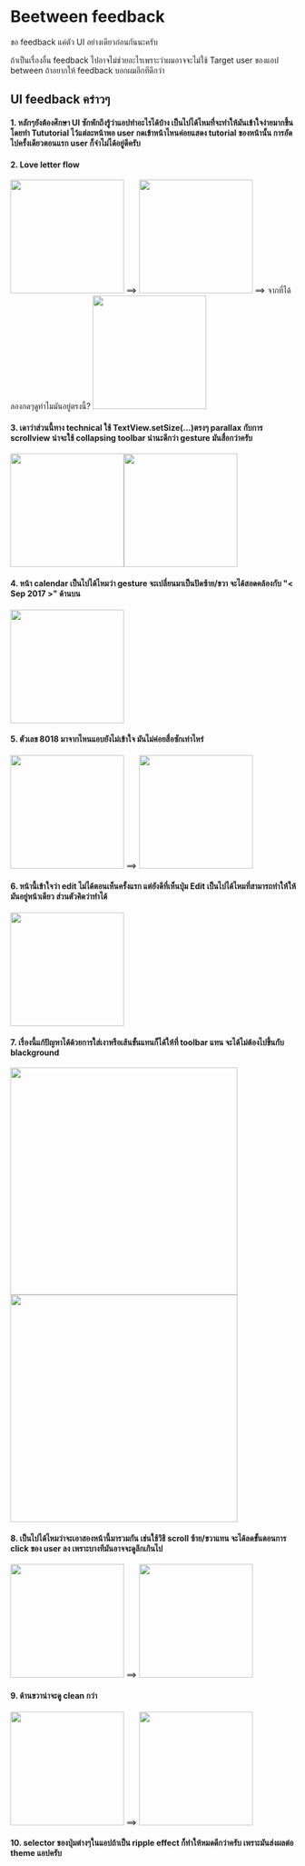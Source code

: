 # Beetween feedback

ขอ feedback แค่ตัว UI อย่างเดียวก่อนกันนะครับ

ถ้าเป็นเรื่องอื่น feedback ไปอาจไม่ช่วยอะไรเพราะว่าผมอาจจะไม่ใช้ Target user ของแอป between ถ้าอยากให้ feedback บอกผมอีกทีดีกว่า


## UI feedback คร่าวๆ
#### 1. หลักๆยังต้องศึกษา UI ซักพักถึงรู้ว่าแอปทำอะไรได้บ้าง เป็นไปได้ไหมที่จะทำให้มันเข้าใจง่ายมากขึ้น โดยทำ Tututorial ไว้แต่ละหน้าพอ user กดเข้าหน้าไหนค่อยแสดง tutorial ของหน้านั้น การอัดไปครั้งเดียวตอนแรก user ก็จำไม่ได้อยู่ดีครับ

#### 2. Love letter flow
<img src="./media/15014381619025/IMG_20170731_003441.png" width="200"> ==> <img src="media/15014381619025/IMG_20170731_003544.png" width="200">  ==> จากที่ได้ลองกดๆดูทำไมมันอยู่ตรงนี้? <img src="media/15014381619025/IMG_20170731_003643.png" width="200">

#### 3. เดาว่าส่วนนี้ทาง technical ใช้ TextView.setSize(...)ตรงๆ parallax กับการ scrollview น่าจะใช้ collapsing toolbar น่านะดีกว่า gesture มันสื่อกว่าครับ
<img src="media/15014381619025/IMG_20170731_003807.png" width="200"><img src="media/15014381619025/IMG_20170731_003903.png" width="200">

#### 4. หน้า calendar เป็นไปได้ไหมว่า gesture จะเปลี่ยนมาเป็นปัดซ้าย/ขวา จะได้สอดคล้องกับ "< Sep 2017 >" ด้านบน
<img src="media/15014381619025/IMG_20170731_005238.png" width="200">

#### 5. ตัวเลข 8018 มาจากไหนแอบยังไม่เข้าใจ มันไม่ค่อยสื่อซักเท่าไหร่
<img src="media/15014381619025/IMG_20170731_005617.png" width="200"> ==> <img src="media/15014381619025/IMG_20170731_005647.png" width="200">

#### 6. หน้านี้เข้าใจว่า edit ไม่ได้ตอนเห็นครั้งแรก แต่ยังดีที่เห็นปุ่ม Edit เป็นไปได้ไหมที่สามารถทำให้ให้มันอยู่หน้าเดียว ส่วนตัวคิดว่าทำได้

<img src="media/15014381619025/IMG_20170731_010106.png" width="200">


#### 7. เรื่องนี้แก้ปัญหาได้ด้วยการใส่เงาหรือเส้นขั้นแทนก็ได้ให้ที่ toolbar แทน จะได้ไม่ต้องไปขึ้นกับ blackground

<img src="media/15014381619025/Screenshot_20170731-005927%20copy.png" width="400">

<img src="media/15014381619025/Screenshot_20170731-010049%20copy.png" width="400">


#### 8. เป็นไปได้ไหมว่าจะเอาสองหน้านี้มารวมกัน เช่นใช้วิธี scroll ซ้าย/ขวาแทน จะได้ลดขั้นตอนการ click ของ user ลง เพราะบางทีมันอาจจะดูลึกเกินไป
<img src="media/15014381619025/IMG_20170731_005935.png" width="200"> ==> <img src="media/15014381619025/Screenshot_20170731-005920.png" width="200">


#### 9. ด้านขวาน่าจะดู clean กว่า
<img src="media/15014381619025/Screenshot_20170731-004417.png" width="200"> ==> <img src="media/15014381619025/Screenshot_20170731-004418.png" width="200">


#### 10. selector ของปุ่มต่างๆในแอปถ้าเป็น ripple effect ก็ทำให้หมดดีกว่าครับ เพราะมันส่งผลต่อ theme แอปครับ

